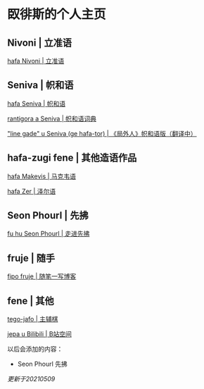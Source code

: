 # 臤徘斯的个人主页

## Nivoni | 立准语

[hafa Nivoni | 立准语](https://kinboise.github.io/Nivoni)

## Seniva | 帜和语

[hafa Seniva | 帜和语](https://kinboise.github.io/Seniva)

[rantigora a Seniva | 帜和语词典](https://kinboise.github.io/Seniva/rantigora)

["line gade" u Seniva (ge hafa-tor) | 《局外人》帜和语版（翻译中）](https://kinboise.github.io/Seniva/line-gade)

## hafa-zugi fene | 其他造语作品

[hafa Makevis | 马克韦语](https://kinboise.github.io/Makevis)

[hafa Zer | 泽尔语](https://kinboise.github.io/Zer)

## Seon  Phourl | 先拂

[fu hu Seon Phourl | 走进先拂](https://kinboise.github.io/Xef/fhSP2020)

## fruje | 随手

[fipo fruje | 随笔一写博客](https://kinboise.github.io/fruje)

## fene | 其他

[tego-jafo | 主辅棋](https://newchessbar.fandom.com/zh/wiki/主辅棋)

[jepa u Bilibili | B站空间](https://space.bilibili.com/8048294)

以后会添加的内容：

- Seon  Phourl 先拂

*更新于20210509*